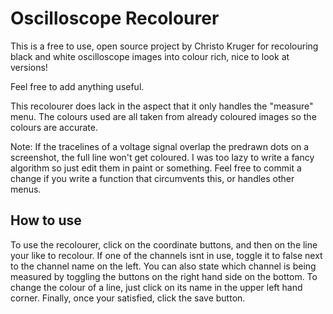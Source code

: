 # Oscilloscope Recolourer
This is a free to use, open source project by Christo Kruger for recolouring black and white oscilloscope images into colour rich, nice to look at versions!

Feel free to add anything useful.

This recolourer does lack in the aspect that it only handles the "measure" menu. The colours used are all taken from already coloured images so the colours are accurate.

Note: If the tracelines of a voltage signal overlap the predrawn dots on a screenshot, the full line won't get coloured. I was too lazy to write a fancy algorithm so just edit them in paint or something. 
Feel free to commit a change if you write a function that circumvents this, or handles other menus.

## How to use
To use the recolourer, click on the coordinate buttons, and then on the line your like to recolour. If one of the channels isnt in use, toggle it to false next to the channel name on the left. You can also state which channel is being measured by toggling the buttons on the right hand side on the bottom. To change the colour of a line, just click on its name in the upper left hand corner. Finally, once your satisfied, click the save button.
